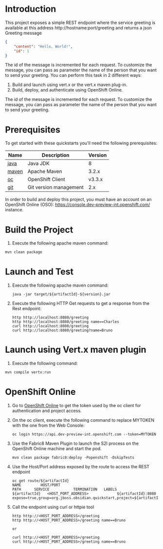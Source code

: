 # Introduction

This project exposes a simple REST endpoint where the service greeting is available at this address http://hostname:port/greeting and returns a json Greeting message

```json
{
    "content": "Hello, World!",
    "id": 1
}
```

The id of the message is incremented for each request. To customize the message, you can pass as parameter the name of the person that you want to send your greeting.
You can perform this task in 2 different ways:

1. Build and launch using vert.x or the vert.x maven plug-in.
1. Build, deploy, and authenticate using OpenShift Online.

The id of the message is incremented for each request. To customize the message, you can pass as parameter the name of the person that you want to send your greeting.

# Prerequisites

To get started with these quickstarts you'll need the following prerequisites:

Name | Description | Version
--- | --- | ---
[java][1] | Java JDK | 8
[maven][2] | Apache Maven | 3.2.x 
[oc][3] | OpenShift Client | v3.3.x
[git][4] | Git version management | 2.x 

[1]: http://www.oracle.com/technetwork/java/javase/downloads/
[2]: https://maven.apache.org/download.cgi?Preferred=ftp://mirror.reverse.net/pub/apache/
[3]: https://docs.openshift.com/enterprise/3.2/cli_reference/get_started_cli.html
[4]: https://git-scm.com/book/en/v2/Getting-Started-Installing-Git

In order to build and deploy this project, you must have an account on an OpenShift Online (OSO): https://console.dev-preview-int.openshift.com/ instance.

# Build the Project

1. Execute the following apache maven command:

```bash
mvn clean package
```

# Launch and Test

1. Execute the following apache maven command:

    ```
    java -jar target/${artifactId}-${version}.jar
    ```

1. Execute the following HTTP Get requests to get a response from the Rest endpoint:

    ```
    http http://localhost:8080/greeting
    http http://localhost:8080/greeting name==Charles
    curl http://localhost:8080/greeting
    curl http://localhost:8080/greeting?name=Bruno
    ```

# Launch using Vert.x maven plugin

1. Execute the following command:

```bash
mvn compile vertx:run
```

# OpenShift Online

1. Go to [OpenShift Online](https://console.dev-preview-int.openshift.com/console/command-line) to get the token used by the oc client for authentication and project access.
1. On the oc client, execute the following command to replace MYTOKEN with the one from the Web Console:
    ```
    oc login https://api.dev-preview-int.openshift.com --token=MYTOKEN
    ```

1. Use the Fabric8 Maven Plugin to launch the S2I process on the OpenShift Online machine and start the pod.

    ```
    mvn clean package fabric8:deploy -Popenshift -DskipTests
    ```
1. Use the Host/Port address exposed by the route to access the REST endpoint
    ```
    oc get route/${artifactId}
    NAME         HOST/PORT                                                    PATH      SERVICE           TERMINATION   LABELS
    ${artifactId}   <HOST_PORT_ADDRESS>             ${artifactId}:8080                 expose=true,group=org.jboss.obsidian.quickstart,project=${artifactId},provider=fabric8,version=${version}
    ```
1. Call the endpoint using curl or httpie tool
    ```
    http http://<HOST_PORT_ADDRESS>/greeting
    http http://<HOST_PORT_ADDRESS>/greeting name==Bruno
    
    or 
    
    curl http://<HOST_PORT_ADDRESS>/greeting
    curl http://<HOST_PORT_ADDRESS>/greeting name==Bruno
    ```


